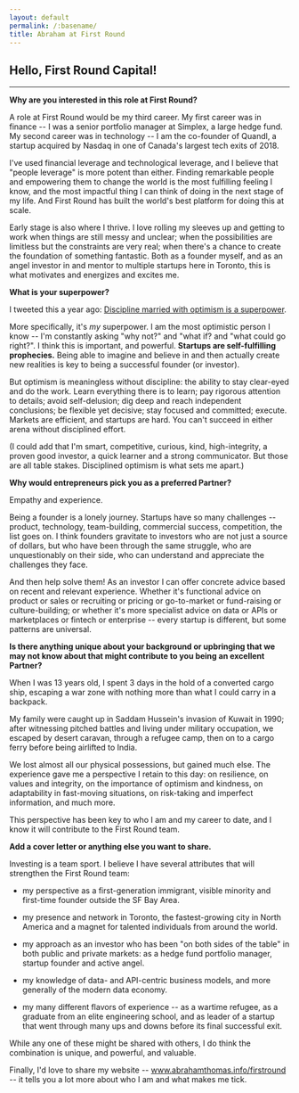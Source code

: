 ```yaml
---
layout: default
permalink: /:basename/
title: Abraham at First Round
---
```

## Hello, First Round Capital! 

----

**Why are you interested in this role at First Round?**

A role at First Round would be my third career.  My first career was in finance -- I was a senior portfolio manager at Simplex, a large hedge fund.  My second career was in technology -- I am the co-founder of Quandl, a startup acquired by Nasdaq in one of Canada's largest tech exits of 2018.

I've used financial leverage and technological leverage, and I believe that "people leverage" is more potent than either.  Finding remarkable people and empowering them to change the world is the most fulfilling feeling I know, and the most impactful thing I can think of doing in the next stage of my life.  And First Round has built the world's best platform for doing this at scale.

Early stage is also where I thrive.  I love rolling my sleeves up and getting to work when things are still messy and unclear; when the possibilities are limitless but the constraints are very real; when there's a chance to create the foundation of something fantastic.  Both as a founder myself, and as an angel investor in and mentor to multiple startups here in Toronto, this is what motivates and energizes and excites me.  


**What is your superpower?**

I tweeted this a year ago: [Discipline married with optimism is a superpower](https://twitter.com/athomasq/status/1133117390584209408).

More specifically, it's *my* superpower.  I am the most optimistic person I know -- I'm constantly asking "why not?" and "what if? and "what could go right?".  I think this is important, and powerful.  **Startups are self-fulfilling prophecies.**  Being able to imagine and believe in and then actually create new realities is key to being a successful founder (or investor).

But optimism is meaningless without discipline: the ability to stay clear-eyed and do the work.  Learn everything there is to learn; pay rigorous attention to details; avoid self-delusion; dig deep and reach independent conclusions; be flexible yet decisive; stay focused and committed; execute.  Markets are efficient, and startups are hard.  You can't succeed in either arena without disciplined effort.

(I could add that I'm smart, competitive, curious, kind, high-integrity, a proven good investor, a quick learner and a strong communicator.  But those are all table stakes.  Disciplined optimism is what sets me apart.)


**Why would entrepreneurs pick you as a preferred Partner?**

Empathy and experience.

Being a founder is a lonely journey.  Startups have so many challenges -- product, technology, team-building, commercial success, competition, the list goes on.  I think founders gravitate to investors who are not just a source of dollars, but who have been through the same struggle, who are unquestionably on their side, who can understand and appreciate the challenges they face.

And then help solve them!  As an investor I can offer concrete advice based on recent and relevant experience.  Whether it's functional advice on product or sales or recruiting or pricing or go-to-market or fund-raising or culture-building; or whether it's more specialist advice on data or APIs or marketplaces or fintech or enterprise -- every startup is different, but some patterns are universal.


**Is there anything unique about your background or upbringing that we may not know about that might contribute to you being an excellent Partner?**

When I was 13 years old, I spent 3 days in the hold of a converted cargo ship, escaping a war zone with nothing more than what I could carry in a backpack.  

My family were caught up in Saddam Hussein's invasion of Kuwait in 1990; after witnessing pitched battles and living under military occupation, we escaped by desert caravan, through a refugee camp, then on to a cargo ferry before being airlifted to India.

We lost almost all our physical possessions, but gained much else.  The experience gave me a perspective I retain to this day: on resilience, on values and integrity, on the importance of optimism and kindness, on adaptability in fast-moving situations, on risk-taking and imperfect information, and much more.  

This perspective has been key to who I am and my career to date, and I know it will contribute to the First Round team.  


**Add a cover letter or anything else you want to share.**

Investing is a team sport.  I believe I have several attributes that will strengthen the First Round team:

- my perspective as a first-generation immigrant, visible minority and first-time founder outside the SF Bay Area.

- my presence and network in Toronto, the fastest-growing city in North America and a magnet for talented individuals from around the world.

- my approach as an investor who has been "on both sides of the table" in both public and private markets: as a hedge fund portfolio manager, startup founder and active angel.

- my knowledge of data- and API-centric business models, and more generally of the modern data economy.

- my many different flavors of experience -- as a wartime refugee, as a graduate from an elite engineering school, and as leader of a startup that went through many ups and downs before its final successful exit.

While any one of these might be shared with others, I do think the combination is unique, and powerful, and valuable. 

Finally, I'd love to share my website -- www.abrahamthomas.info/firstround -- it tells you a lot more about who I am and what makes me tick.

